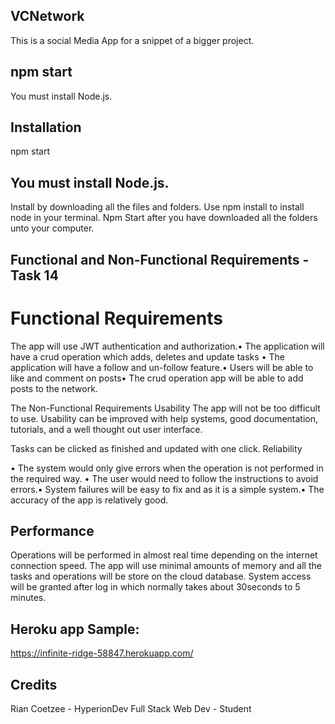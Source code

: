 ## VCNetwork
This is a social Media App for a snippet of a bigger project.

## npm start
You must install Node.js.

## Installation
npm start

## You must install Node.js.

Install by downloading all the files and folders. Use npm install to install node in your terminal. Npm Start after you have downloaded all the folders unto your computer.

## Functional and Non-Functional Requirements - Task 14 

# Functional Requirements 

The app will use JWT authentication and authorization.• The application will have a crud operation which adds, deletes and update tasks • The application will have a follow and un-follow feature.• Users will be able to like and comment on posts• The crud operation app will be able to add posts to the network. 

The Non-Functional Requirements Usability 
The app will not be too difficult to use. Usability can be improved with help systems, good documentation, tutorials, and a well thought out user interface. 

Tasks can be clicked as finished and updated with one click. 
Reliability 

• The system would only give errors when the operation is not performed in the required way. • The user would need to follow the instructions to avoid errors.• System failures will be easy to fix and as it is a simple system.• The accuracy of the app is relatively good. 

## Performance 
Operations will be performed in almost real time depending on the internet connection speed. 
The app will use minimal amounts of memory and all the tasks and operations will be store on the cloud database. 
System access will be granted after log in which normally takes about 30seconds to 5 minutes. 

## Heroku app Sample:
https://infinite-ridge-58847.herokuapp.com/

## Credits
Rian Coetzee - HyperionDev Full Stack Web Dev - Student
